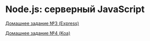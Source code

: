 # Node.js: серверный JavaScript

[Домашнее задание №3 (Express)](https://github.com/art-bazhin/node-hw34/tree/express)

[Домашнее задание №4 (Koa)](https://github.com/art-bazhin/node-hw34/tree/koa)
